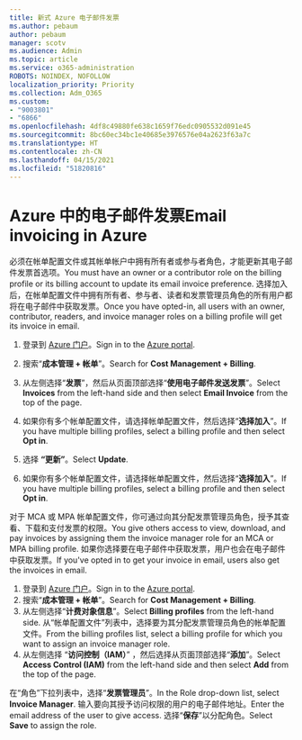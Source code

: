 ```yaml
---
title: 新式 Azure 电子邮件发票
ms.author: pebaum
author: pebaum
manager: scotv
ms.audience: Admin
ms.topic: article
ms.service: o365-administration
ROBOTS: NOINDEX, NOFOLLOW
localization_priority: Priority
ms.collection: Adm_O365
ms.custom:
- "9003801"
- "6866"
ms.openlocfilehash: 4df8c49880fe638c1659f76edc0905532d091e45
ms.sourcegitcommit: 8bc60ec34bc1e40685e3976576e04a2623f63a7c
ms.translationtype: HT
ms.contentlocale: zh-CN
ms.lasthandoff: 04/15/2021
ms.locfileid: "51820816"
---
```

# <a name="email-invoicing-in-azure"></a><span data-ttu-id="a6fd2-102">Azure 中的电子邮件发票</span><span class="sxs-lookup"><span data-stu-id="a6fd2-102">Email invoicing in Azure</span></span>

<span data-ttu-id="a6fd2-103">必须在帐单配置文件或其帐单帐户中拥有所有者或参与者角色，才能更新其电子邮件发票首选项。</span><span class="sxs-lookup"><span data-stu-id="a6fd2-103">You must have an owner or a contributor role on the billing profile or its billing account to update its email invoice preference.</span></span> <span data-ttu-id="a6fd2-104">选择加入后，在帐单配置文件中拥有所有者、参与者、读者和发票管理员角色的所有用户都将在电子邮件中获取发票。</span><span class="sxs-lookup"><span data-stu-id="a6fd2-104">Once you have opted-in, all users with an owner, contributor, readers, and invoice manager roles on a billing profile will get its invoice in email.</span></span>

1. <span data-ttu-id="a6fd2-105">登录到 [Azure 门户](https://portal.azure.com/)。</span><span class="sxs-lookup"><span data-stu-id="a6fd2-105">Sign in to the [Azure portal](https://portal.azure.com/).</span></span>
2. <span data-ttu-id="a6fd2-106">搜索“**成本管理 + 帐单**”。</span><span class="sxs-lookup"><span data-stu-id="a6fd2-106">Search for **Cost Management + Billing**.</span></span>
3. <span data-ttu-id="a6fd2-107">从左侧选择“**发票**”，然后从页面顶部选择“**使用电子邮件发送发票**”。</span><span class="sxs-lookup"><span data-stu-id="a6fd2-107">Select **Invoices** from the left-hand side and then select **Email Invoice** from the top of the page.</span></span>
4. <span data-ttu-id="a6fd2-108">如果你有多个帐单配置文件，请选择帐单配置文件，然后选择“**选择加入**”。</span><span class="sxs-lookup"><span data-stu-id="a6fd2-108">If you have multiple billing profiles, select a billing profile and then select **Opt in**.</span></span>

5. <span data-ttu-id="a6fd2-109">选择 **“更新”**。</span><span class="sxs-lookup"><span data-stu-id="a6fd2-109">Select **Update**.</span></span>
6. <span data-ttu-id="a6fd2-110">如果你有多个帐单配置文件，请选择帐单配置文件，然后选择“**选择加入**”。</span><span class="sxs-lookup"><span data-stu-id="a6fd2-110">If you have multiple billing profiles, select a billing profile and then select **Opt in**.</span></span>

<span data-ttu-id="a6fd2-111">对于 MCA 或 MPA 帐单配置文件，你可通过向其分配发票管理员角色，授予其查看、下载和支付发票的权限。</span><span class="sxs-lookup"><span data-stu-id="a6fd2-111">You give others access to view, download, and pay invoices by assigning them the invoice manager role for an MCA or MPA billing profile.</span></span> <span data-ttu-id="a6fd2-112">如果你选择要在电子邮件中获取发票，用户也会在电子邮件中获取发票。</span><span class="sxs-lookup"><span data-stu-id="a6fd2-112">If you've opted in to get your invoice in email, users also get the invoices in email.</span></span>

1. <span data-ttu-id="a6fd2-113">登录到 [Azure 门户](https://portal.azure.com/)。</span><span class="sxs-lookup"><span data-stu-id="a6fd2-113">Sign in to the [Azure portal](https://portal.azure.com/).</span></span>
2. <span data-ttu-id="a6fd2-114">搜索“**成本管理 + 帐单**”。</span><span class="sxs-lookup"><span data-stu-id="a6fd2-114">Search for **Cost Management + Billing**.</span></span>
3. <span data-ttu-id="a6fd2-115">从左侧选择“**计费对象信息**”。</span><span class="sxs-lookup"><span data-stu-id="a6fd2-115">Select **Billing profiles** from the left-hand side.</span></span> <span data-ttu-id="a6fd2-116">从“帐单配置文件”列表中，选择要为其分配发票管理员角色的帐单配置文件。</span><span class="sxs-lookup"><span data-stu-id="a6fd2-116">From the billing profiles list, select a billing profile for which you want to assign an invoice manager role.</span></span>
4. <span data-ttu-id="a6fd2-117">从左侧选择 “**访问控制（IAM）**” ，然后选择从页面顶部选择“**添加**”。</span><span class="sxs-lookup"><span data-stu-id="a6fd2-117">Select **Access Control (IAM)** from the left-hand side and then select **Add** from the top of the page.</span></span>

<span data-ttu-id="a6fd2-118">在“角色”下拉列表中，选择“**发票管理员**”。</span><span class="sxs-lookup"><span data-stu-id="a6fd2-118">In the Role drop-down list, select **Invoice Manager**.</span></span> <span data-ttu-id="a6fd2-119">输入要向其授予访问权限的用户的电子邮件地址。</span><span class="sxs-lookup"><span data-stu-id="a6fd2-119">Enter the email address of the user to give access.</span></span> <span data-ttu-id="a6fd2-120">选择“**保存**”以分配角色。</span><span class="sxs-lookup"><span data-stu-id="a6fd2-120">Select **Save** to assign the role.</span></span>
